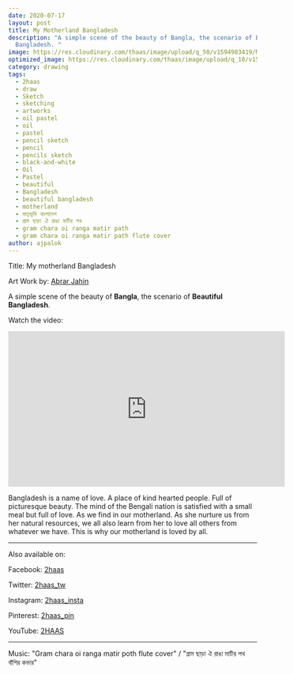 ```yaml
---
date: 2020-07-17
layout: post
title: My Motherland Bangladesh
description: "A simple scene of the beauty of Bangla, the scenario of Beautiful
  Bangladesh. "
image: https://res.cloudinary.com/thaas/image/upload/q_50/v1594983419/Motherland_Is_My_Bangla_bunvtn.jpg
optimized_image: https://res.cloudinary.com/thaas/image/upload/q_10/v1594983419/Motherland_Is_My_Bangla_bunvtn.jpg
category: drawing
tags:
  - 2haas
  - draw
  - Sketch
  - sketching
  - artworks
  - oil pastel
  - oil
  - pastel
  - pencil sketch
  - pencil
  - pencils sketch
  - black-and-white
  - Oil
  - Pastel
  - beautiful
  - Bangladesh
  - beautiful bangladesh
  - motherland
  - মাতৃভূমি বাংলাদেশ
  - গ্রাম ছাড়া ঐ রাঙা মাটির পথ
  - gram chara oi ranga matir path
  - gram chara oi ranga matir path flute cover
author: ajpalok
---
```

Title:‌ My motherland Bangladesh

Art Work by: [Abrar Jahin](https://2haas.ml/authors/ajpalok/) 
   
A simple scene of the beauty of **Bangla**, the scenario of **Beautiful Bangladesh**.
  
Watch the video:
<iframe width="560" height="315" src="https://www.youtube-nocookie.com/embed/CkdmERcbTUA" frameborder="0" allow="accelerometer; autoplay; encrypted-media; gyroscope; picture-in-picture" allowfullscreen></iframe>
  
Bangladesh is a name of love. A place of kind hearted people. Full of picturesque beauty. The mind of the Bengali nation is satisfied with a small meal but full of love. As we find in our motherland. As she nurture us from her natural resources, we all also learn from her to love all others from whatever we have. This is why our motherland is loved by all.
 
  
- - -

Also available on:  

Facebook: [2haas](https://facebook.com/2haas)  

Twitter: [2haas_tw](https://twitter.com/2haas_tw)  

Instagram: [2haas_insta](https://instagram.com/2haas_insta)  

Pinterest: [2haas_pin](https://pinterest.com/2haas_pin)   

YouTube: [2HAAS](https://www.youtube.com/channel/UCg3hEFuZ7bWxSVwOcDaCkIg)

- - -

Music: "Gram chara oi ranga matir poth flute cover" / "গ্রাম ছাড়া ঐ রাঙা মাটির পথ বাঁশির কভার"
